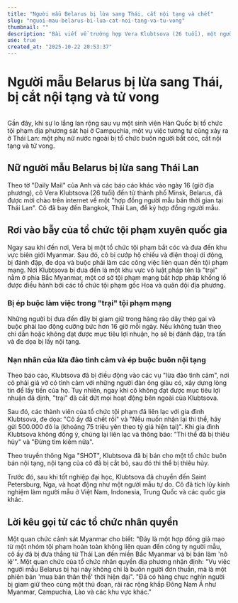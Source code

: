 ```yaml
---
title: "Người mẫu Belarus bị lừa sang Thái, cắt nội tạng và chết"
slug: "nguoi-mau-belarus-bi-lua-cat-noi-tang-va-tu-vong"
thumbnail: ""
description: "Bài viết về trường hợp Vera Klubtsova (26 tuổi), một người mẫu Belarus bị lừa sang Thái Lan theo hợp đồng, sau đó bị bắt cóc, ép buộc làm tội phạm mạng và cuối cùng bị cắt nội tạng, thiêu hủy tại khu vực biên giới Myanmar. Vụ việc cho thấy nạn buôn người và buôn nội tạng ngày càng gia tăng ở Đông Nam Á."
use: true
created_at: "2025-10-22 20:53:37"
---
```


# Người mẫu Belarus bị lừa sang Thái, bị cắt nội tạng và tử vong

![]()

Gần đây, khi sự lo lắng lan rộng sau vụ một sinh viên Hàn Quốc bị tổ chức tội phạm địa phương sát hại ở Campuchia, một vụ việc tương tự cũng xảy ra ở Thái Lan: một phụ nữ nước ngoài bị tổ chức buôn người bắt cóc, cắt nội tạng và tử vong.

## Nữ người mẫu Belarus bị lừa sang Thái Lan

Theo tờ "Daily Mail" của Anh và các báo cáo khác vào ngày 16 (giờ địa phương), cô Vera Klubtsova (26 tuổi) đến từ thành phố Minsk, Belarus, đã được mời chào trên internet về một "hợp đồng người mẫu bán thời gian tại Thái Lan". Cô đã bay đến Bangkok, Thái Lan, để ký hợp đồng người mẫu.

## Rơi vào bẫy của tổ chức tội phạm xuyên quốc gia

Ngay sau khi đến nơi, Vera bị một tổ chức tội phạm bắt cóc và đưa đến khu vực biên giới Myanmar. Sau đó, cô bị cướp hộ chiếu và điện thoại di động, bị đánh đập, đe dọa và buộc phải làm các công việc liên quan đến tội phạm mạng. Nơi Klubtsova bị đưa đến là một khu vực vô luật pháp tên là "trại" nằm ở phía Bắc Myanmar, một cơ sở tội phạm mạng bất hợp pháp khổng lồ được điều hành bởi các tổ chức tội phạm gốc Hoa và quân đội địa phương.

### Bị ép buộc làm việc trong "trại" tội phạm mạng

Những người bị đưa đến đây bị giam giữ trong hàng rào dây thép gai và buộc phải lao động cưỡng bức hơn 16 giờ mỗi ngày. Nếu không tuân theo chỉ dẫn hoặc không đạt được mục tiêu lợi nhuận, họ sẽ bị đánh đập, tra tấn và đe dọa bị lấy nội tạng.

### Nạn nhân của lừa đảo tình cảm và ép buộc buôn nội tạng

Theo báo cáo, Klubtsova đã bị điều động vào các vụ "lừa đảo tình cảm", nơi cô phải giả vờ có tình cảm với những người đàn ông giàu có, xây dựng lòng tin để lấy tiền của họ. Tuy nhiên, ngay khi cô không đạt được mục tiêu lợi nhuận đã định, "trại" đã cắt đứt mọi hoạt động bên ngoài của Klubtsova.

Sau đó, các thành viên của tổ chức tội phạm đã liên lạc với gia đình Klubtsova, đe dọa: "Cô ấy đã chết rồi" và "Nếu muốn nhận lại thi thể, hãy gửi 500.000 đô la (khoảng 75 triệu yên theo tỷ giá hiện tại)". Khi gia đình Klubtsova không đồng ý, chúng lại liên lạc và thông báo: "Thi thể đã bị thiêu hủy" và "Đừng tìm kiếm nữa".

Theo truyền thông Nga "SHOT", Klubtsova đã bị bán cho một tổ chức buôn bán nội tạng, nội tạng của cô đã bị cắt bỏ, sau đó thi thể bị thiêu hủy.

Trước đó, sau khi tốt nghiệp đại học, Klubtsova đã chuyển đến Saint Petersburg, Nga, và hoạt động như một người mẫu tự do. Cô đã tích lũy kinh nghiệm làm người mẫu ở Việt Nam, Indonesia, Trung Quốc và các quốc gia khác.

## Lời kêu gọi từ các tổ chức nhân quyền

Một quan chức cảnh sát Myanmar cho biết: "Đây là một hợp đồng giả mạo từ một nhóm tội phạm hoàn toàn không liên quan đến công ty người mẫu, cô ấy đã bị đưa thẳng từ Thái Lan đến miền Bắc Myanmar và bị bán làm 'nô lệ'". Một quan chức của tổ chức nhân quyền địa phương nhận định: "Vụ việc người mẫu Belarus bị hại này không chỉ là buôn người đơn thuần, mà là một phiên bản 'mua bán thân thể' thời hiện đại". "Đã có hàng chục nghìn người bị giam giữ theo cùng một thủ đoạn, rải rác rộng khắp Đông Nam Á như Myanmar, Campuchia, Lào và các khu vực khác."